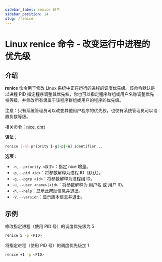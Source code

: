```yaml
---
sidebar_label: renice 命令
sidebar_position: 14
slug: /renice
---
```


# Linux renice 命令 - 改变运行中进程的优先级



## 介绍

**renice** 命令用于修改 Linux 系统中正在运行的进程的调度优先级。该命令默认是以进程 PID 指定程序调整其优先权，你也可以指定程序群组或用户名称调整优先权等级，并修改所有隶属于该程序群组或用户的程序的优先级。

注意：只有系统管理员可以改变其他用户程序的优先权，也仅有系统管理员可以设置负数等级。

相关命令：[nice](/linux-command/nice/), [chrt](/linux-command/chrt/)

**语法**：

```bash
renice [-n] priority [-g|-p|-u] identifier...
```

**选项**：

- `-n`, `--priority <数字>`：指定 nice 增量。
- `-p`, `--pid <id>`：将参数解释为进程 ID（默认）。
- `-g`, `--pgrp <id>`：将参数解释为进程组 ID。
- `-u`, `--user <name>|<id>`：将参数解释为 用户名 或 用户 ID。
- `-h`, `--help`：显示此帮助信息并退出。
- `-V`, `--version`：显示版本信息并退出。



## 示例

修改指定进程（使用 PID 号）的调度优先级为 5

```bash
renice 5 -p <PID>
```

将指定进程（使用 PID 号）的调度优先级加 1

```bash
renice +1 -p <PID>
```

